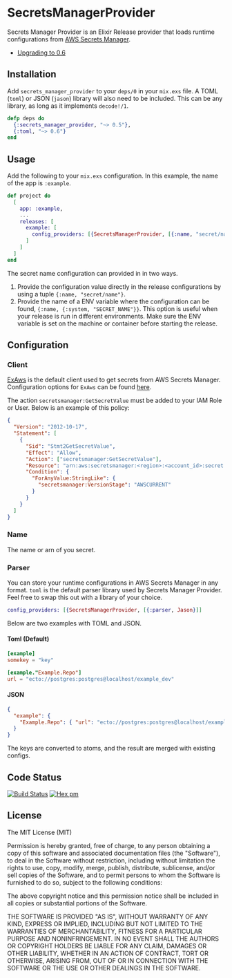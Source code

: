 # SecretsManagerProvider

Secrets Manager Provider is an Elixir Release provider that loads runtime configurations from [AWS Secrets Manager](https://aws.amazon.com/secrets-manager/).

- [Upgrading to 0.6](docs/upgrading_to_0_6.md)

## Installation

Add `secrets_manager_provider` to your `deps/0` in your `mix.exs` file. A TOML (`toml`) or JSON (`jason`) library will also need to be included. This can be any library, as long as it implements `decode!/1`.

```elixir
defp deps do
  {:secrets_manager_provider, "~> 0.5"},
  {:toml, "~> 0.6"}
end
```

## Usage

Add the following to your `mix.exs` configuration. In this example, the name of the app is `:example`.

```elixir
def project do
  [
    app: :example,
    ...
    releases: [
      example: [
        config_providers: [{SecretsManagerProvider, [{:name, "secret/name"}]]
      ]
    ]
  ]
end
```

The secret name configuration can provided in in two ways.

1. Provide the configuration value directly in the release configurations by using a tuple `{:name, "secret/name"}`.
2. Provide the name of a ENV variable where the configuration can be found, `{:name, {:system, "SECRET_NAME"}}`. This option is useful when your release is run in different environments. Make sure the ENV variable is set on the machine or container before starting the release.

## Configuration

### Client

[ExAws](https://hexdocs.pm/ex_aws/ExAws.html) is the default client used to get secrets from AWS Secrets Manager. Configuration options for `ExAws` can be found [here](https://hexdocs.pm/ex_aws/ExAws.html#module-aws-key-configuration).

The action `secretsmanager:GetSecretValue` must be added to your IAM Role or User. Below is an example of this policy:

```json
{
  "Version": "2012-10-17",
  "Statement": [
    {
      "Sid": "Stmt2GetSecretValue",
      "Effect": "Allow",
      "Action": ["secretsmanager:GetSecretValue"],
      "Resource": "arn:aws:secretsmanager:<region>:<account_id>:secret:<secret-name>",
      "Condition": {
        "ForAnyValue:StringLike": {
          "secretsmanager:VersionStage": "AWSCURRENT"
        }
      }
    }
  ]
}
```

### Name

The name or arn of you secret.

### Parser

You can store your runtime configurations in AWS Secrets Manager in any format. `toml` is the default parser library used by Secrets Manager Provider. Feel free to swap this out with a library of your choice.

```elixir
config_providers: [{SecretsManagerProvider, [{:parser, Jason}]]
```

Below are two examples with TOML and JSON.

#### Toml (Default)

```toml
[example]
somekey = "key"

[example."Example.Repo"]
url = "ecto://postgres:postgres@localhost/example_dev"
```

#### JSON

```json
{
  "example": {
    "Example.Repo": { "url": "ecto://postgres:postgres@localhost/example_dev" }
  }
}
```

The keys are converted to atoms, and the result are merged with existing configs.

## Code Status

[![Build Status](https://travis-ci.org/christopherlai/secrets_manager_provider.svg?branch=master)](https://travis-ci.org/christopherlai/secrets_manager_provider)
[![Hex pm](https://img.shields.io/hexpm/v/secrets_manager_provider.svg?style=flat)](https://hex.pm/packages/secrets_manager_provider)

## License

The MIT License (MIT)

Permission is hereby granted, free of charge, to any person obtaining a copy of this software and associated documentation files (the "Software"), to deal in the Software without restriction, including without limitation the rights to use, copy, modify, merge, publish, distribute, sublicense, and/or sell copies of the Software, and to permit persons to whom the Software is furnished to do so, subject to the following conditions:

The above copyright notice and this permission notice shall be included in all copies or substantial portions of the Software.

THE SOFTWARE IS PROVIDED "AS IS", WITHOUT WARRANTY OF ANY KIND, EXPRESS OR IMPLIED, INCLUDING BUT NOT LIMITED TO THE WARRANTIES OF MERCHANTABILITY, FITNESS FOR A PARTICULAR PURPOSE AND NONINFRINGEMENT. IN NO EVENT SHALL THE AUTHORS OR COPYRIGHT HOLDERS BE LIABLE FOR ANY CLAIM, DAMAGES OR OTHER LIABILITY, WHETHER IN AN ACTION OF CONTRACT, TORT OR OTHERWISE, ARISING FROM, OUT OF OR IN CONNECTION WITH THE SOFTWARE OR THE USE OR OTHER DEALINGS IN THE SOFTWARE.
